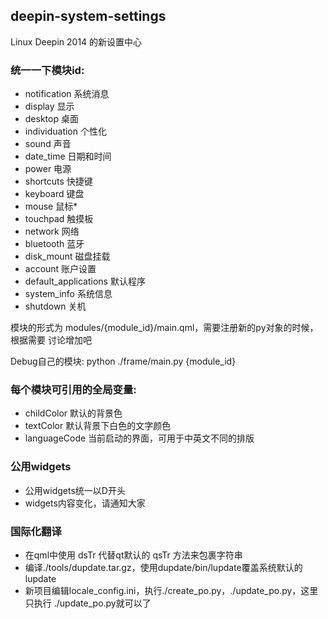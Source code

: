 ## deepin-system-settings 
Linux Deepin 2014 的新设置中心

### 统一一下模块id:
* notification            系统消息
* display                 显示
* desktop                 桌面
* individuation           个性化
* sound                   声音
* date_time               日期和时间
* power                   电源
* shortcuts               快捷键
* keyboard                键盘
* mouse                   鼠标*
* touchpad                触摸板
* network                 网络
* bluetooth               蓝牙
* disk_mount              磁盘挂载
* account                 账户设置
* default_applications    默认程序
* system_info             系统信息
* shutdown                关机

模块的形式为 modules/{module_id}/main.qml，需要注册新的py对象的时候，根据需要
讨论增加吧

Debug自己的模块: python ./frame/main.py {module_id}

### 每个模块可引用的全局变量:
* childColor 默认的背景色
* textColor 默认背景下白色的文字颜色
* languageCode  当前启动的界面，可用于中英文不同的排版

### 公用widgets
* 公用widgets统一以D开头
* widgets内容变化，请通知大家

### 国际化翻译

* 在qml中使用 dsTr 代替qt默认的 qsTr 方法来包裹字符串
* 编译./tools/dupdate.tar.gz，使用dupdate/bin/lupdate覆盖系统默认的lupdate
* 新项目编辑locale_config.ini，执行./create_po.py，./update_po.py，这里只执行
./update_po.py就可以了
